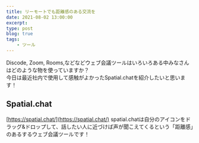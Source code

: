 ```yaml
---
title: リーモートでも距離感のある交流を
date: 2021-08-02 13:00:00
excerpt:
type: post
blog: true
tags:
    - ツール
---
```


Discode, Zoom, Rooms,などなどウェブ会議ツールはいろいろある中みなさんはどのような物を使っていますか？  
今日は最近社内で使用して感触がよかったSpatial.chatを紹介したいと思います！

## Spatial.chat
[https://spatial.chat/](https://spatial.chat/)
spatial.chatは自分のアイコンをドラッグ&ドロップして、話したい人に近づけば声が聞こえてくるという「距離感」のあるするウェブ会議ツールです！  

